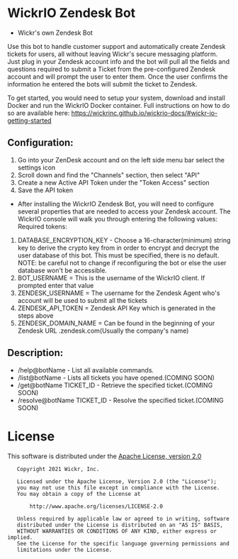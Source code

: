 # WickrIO Zendesk Bot

* Wickr's own Zendesk Bot

Use this bot to handle customer support and automatically create Zendesk tickets for users, all without leaving Wickr's secure messaging platform.
Just plug in your Zendesk account info and the bot will pull all the fields and questions required to submit a Ticket from the pre-configured Zendesk account and will prompt the user to enter them. Once the user confirms the information he entered the bots will submit the ticket to Zendesk.

To get started, you would need to setup your system, download and install Docker and run the WickrIO Docker container. Full instructions on how to do so are available here: https://wickrinc.github.io/wickrio-docs/#wickr-io-getting-started

## Configuration:
1. Go into your ZenDesk account and on the left side menu bar select the settings icon
2. Scroll down and find the "Channels" section, then select "API"
3. Create a new Active API Token under the "Token Access" section
4. Save the API token

* After installing the WickrIO Zendesk Bot, you will need to configure several properties that are needed to access your Zendesk account. The WickrIO console will walk you through entering the following values:
Required tokens:
1. DATABASE_ENCRYPTION_KEY - Choose a 16-character(minimum) string key to derive the crypto key from in order to encrypt and decrypt the user database of this bot. This must be specified, there is no default. NOTE: be careful not to change if reconfiguring the bot or else the user database won't be accessible.
2. BOT_USERNAME = This is the username of the WickrIO client. If prompted enter that value
3. ZENDESK_USERNAME = The username for the Zendesk Agent who's account will be used to submit all the tickets
4. ZENDESK_API_TOKEN = Zendesk API Key which is generated in the steps above
5. ZENDESK_DOMAIN_NAME = Can be found in the beginning of your Zendesk URL <domain>.zendesk.com(Usually the company's name)

## Description:
* /help@botName - List all available commands.
* /list@botName - Lists all tickets you have opened.(COMING SOON)
* /get@botName TICKET_ID - Retrieve the specified ticket.(COMING SOON)
* /resolve@botName TICKET_ID - Resolve the specified ticket.(COMING SOON)


# License

This software is distributed under the [Apache License, version 2.0](https://www.apache.org/licenses/LICENSE-2.0.html)

```
   Copyright 2021 Wickr, Inc.

   Licensed under the Apache License, Version 2.0 (the "License");
   you may not use this file except in compliance with the License.
   You may obtain a copy of the License at

       http://www.apache.org/licenses/LICENSE-2.0

   Unless required by applicable law or agreed to in writing, software
   distributed under the License is distributed on an "AS IS" BASIS,
   WITHOUT WARRANTIES OR CONDITIONS OF ANY KIND, either express or implied.
   See the License for the specific language governing permissions and
   limitations under the License.
```
